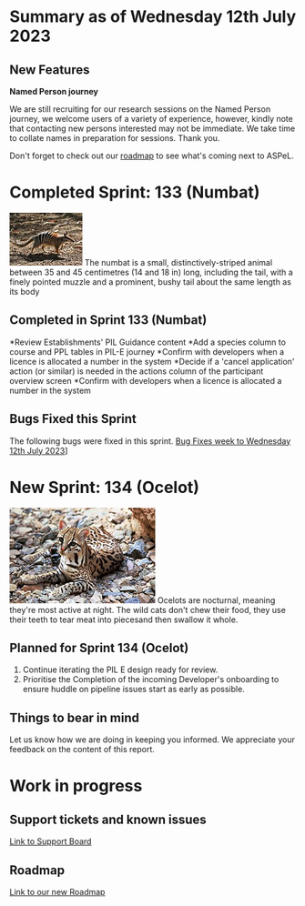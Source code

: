 # Summary as of Wednesday 12th July 2023

## New Features

**Named Person journey**

We are still recruiting for our research sessions on the Named Person journey, we welcome users of a variety of experience, however, kindly note that contacting new persons interested may not be immediate. We take time to collate names in preparation for sessions. Thank you.

Don't forget to check out our [roadmap](https://roadmap.prodpad.com/937455be-8d08-11ed-aa53-2a7db0eb1d9c) to see what's coming next to ASPeL.

# Completed Sprint: 133 (Numbat)
![Martin Pot (Martybugs at en.wikipedia), CC BY 3.0 <https://creativecommons.org/licenses/by/3.0>, via Wikimedia Commons](graphs/Numbat.jpg)
The numbat is a small, distinctively-striped animal between 35 and 45 centimetres (14 and 18 in) long, including the tail, with a finely pointed muzzle and a prominent, bushy tail about the same length as its body
## Completed in Sprint 133 (Numbat)
*Review Establishments' PIL Guidance content
*Add a species column to course and PPL tables in PIL-E journey
*Confirm with developers when a licence is allocated a number in the system
*Decide if a 'cancel application' action (or similar) is needed in the actions column of the participant overview screen
*Confirm with developers when a licence is allocated a number in the system
  
 
## Bugs Fixed this Sprint
The following bugs were fixed in this sprint.
[Bug Fixes week to Wednesday 12th July 2023]([graphs/bugs12072023.jpg](https://github.com/UKHomeOffice/asl-reporting/commit/ae7158d5ad0704064d07ef91e56094941d23b501))]




# New Sprint: 134 (Ocelot)

![Tom Smylie, Public domain, via Wikimedia Commons](graphs/Ocelot.jpg)
Ocelots are nocturnal, meaning they're most active at night. The wild cats don't chew their food, they use their teeth to tear meat into piecesand then swallow it whole.

## Planned for Sprint 134 (Ocelot)
1) Continue iterating the PIL E design ready for review.
2) Prioritise the Completion of the incoming Developer's onboarding to ensure huddle on pipeline issues start as early as possible.

## Things to bear in mind
Let us know how we are doing in keeping you informed. We appreciate your feedback on the content of this report.

# Work in progress

## Support tickets and known issues
[Link to Support Board](https://collaboration.homeoffice.gov.uk/jira/secure/RapidBoard.jspa?rapidView=1717)


## Roadmap

[Link to our new Roadmap](https://roadmap.prodpad.com/937455be-8d08-11ed-aa53-2a7db0eb1d9c)
